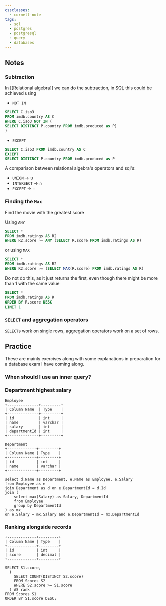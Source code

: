 ```yaml
---
cssclasses:
  - cornell-note
tags:
  - sql
  - postgres
  - postgresql
  - query
  - databases
---
```


## Notes

### Subtraction

In [[Relational algebra]] we can do the subtraction, in SQL this could be achieved using
* `NOT IN`
```sql
SELECT C.iso3 
FROM imdb.country AS C
WHERE C.iso3 NOT IN (
SELECT DISTINCT P.country FROM imdb.produced as P)
)
```
* `EXCEPT`
```sql
SELECT C.iso3 FROM imdb.country AS C
EXCEPT
SELECT DISTINCT P.country FROM imdb.produced as P
```

A comparison between relational algebra's operators and sql's:
* `UNION` $\rightarrow$ $\cup$
* `INTERSECT` $\rightarrow$ $\cap$
* `EXCEPT` $\rightarrow$ $-$

### Finding the `Max`

Find the movie with the greatest score

Using `ANY`
```sql
SELECT *
FROM imdb.ratings AS R2
WHERE R2.score >= ANY (SELECT R.score FROM imdb.ratings AS R)
```

or using `MAX`
```sql
SELECT *
FROM imdb.ratings AS R2
WHERE R2.score >= (SELECT MAX(R.score) FROM imdb.ratings AS R)
```

Do not do this, as it just returns the first, even though there might be more than 1 with the same value

```sql
SELECT *
FROM imdb.ratings AS R
ORDER BY R.score DESC
LIMIT 1
```

### `SELECT` and aggregation operators

`SELECT`s work on single rows, aggregation operators work on a set of rows.

## Practice

These are mainly exercises along with some explanations in preparation for a database exam I have coming along.

### When should I use an inner query?

### Department highest salary

```
Employee
+--------------+---------+
| Column Name  | Type    |
+--------------+---------+
| id           | int     |
| name         | varchar |
| salary       | int     |
| departmentId | int     |
+--------------+---------+

Department
+-------------+---------+
| Column Name | Type    |
+-------------+---------+
| id          | int     |
| name        | varchar |
+-------------+---------+
```

```postgresql
select d.Name as Department, e.Name as Employee, e.Salary
from Employee as e
join Department as d on e.DepartmentId = d.Id
join (
	select max(Salary) as Salary, DepartmentId
	from Employee
	group by DepartmentId
) as mx
on e.Salary = mx.Salary and e.DepartmentId = mx.DepartmentId
```


### Ranking alongside records

```
+-------------+---------+
| Column Name | Type    |
+-------------+---------+
| id          | int     |
| score       | decimal |
+-------------+---------+
```

```postgresql
SELECT S1.score,
  (
    SELECT COUNT(DISTINCT S2.score)
    FROM Scores S2
    WHERE S2.score >= S1.score
  ) AS rank
FROM Scores S1
ORDER BY S1.score DESC;
```